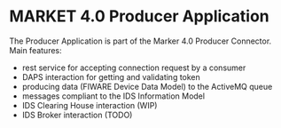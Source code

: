 # MARKET 4.0 Producer Application 
The Producer Application is part of the Marker 4.0 Producer Connector. Main features:
* rest service for accepting connection request by a consumer
* DAPS interaction for getting and validating token
* producing data (FIWARE Device Data Model) to the ActiveMQ queue
* messages compliant to the IDS Information Model
* IDS Clearing House interaction (WIP) 
* IDS Broker interaction (TODO)

